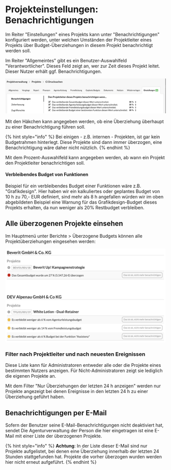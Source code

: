 # Projekteinstellungen: Benachrichtigungen

Im Reiter "Einstellungen" eines Projekts kann unter "Benachrichtigungen" konfiguriert werden, unter welchen Umständen der Projektleiter eines Projekts über Budget-Überziehungen in diesem Projekt benachrichtigt werden soll.

Im Reiter "Allgemeintes" gibt es ein Benutzer-Auswahlfeld "Verantwortlicher". Dieses Feld zeigt an, wer zur Zeit dieses Projekt leitet. Dieser Nutzer erhält ggf. Benachrichtigungen.

![](../../../.gitbook/assets/bildschirmfoto-2020-03-25-um-14.55.57.png)

Mit den Häkchen kann angegeben werden, ob eine Überziehung überhaupt zu einer Benachrichtigung führen soll.

{% hint style="info" %}
Bei einigen  - z.B. internen - Projekten, ist gar kein Budgetrahmen hinterlegt. Diese Projekte sind dann immer überzogen, eine Benachrichtigung wäre daher nicht nützlich.
{% endhint %}

Mit dem Prozent-Auswahlfeld kann angegeben werden, ab wann ein Projekt den Projektleiter benachrichtigen soll.

#### Verbleibendes Budget von Funktionen

Beispiel für ein verbleibendes Budget einer Funktionen wäre z.B.  "Grafikdesign". Hier haben wir ein kalkuliertes oder geplantes Budget von 10 h zu 70,- EUR definiert, sind mehr als 8 h angefallen würden wir im oben abgebildeten Beispiel eine Warnung für das Grafikdesign-Budget dieses Projekts erhalten, da nun weniger als 20% Restbudget verbleiben.

## Alle überzogenen Projekte einsehen

Im Hauptmenü unter Berichte &gt; Überzogene Budgets können alle Projektüberziehungen eingesehen werden:

![](../../../.gitbook/assets/bildschirmfoto-2020-03-22-um-12.57.42.png)

### Filter nach Projektleiter und nach neuesten Ereignissen

Diese Liste kann für Administratoren entweder alle oder die Projekte eines bestimmten Nutzers anzeigen. Für Nicht-Administratoren zeigt sie lediglich die eigenen Projekte an.

Mit dem Filter "Nur Überziehungen der letzten 24 h anzeigen" werden nur Projekte angezeigt bei denen Ereignisse in den letzten 24 h zu einer Überziehung geführt haben.

## Benachrichtigungen per E-Mail

Sofern der Benutzer seine E-Mail-Benachrichtigungen nicht deaktiviert hat, sendet Die Agenturverwaltung der Person die hier eingetragen ist eine E-Mail mit einer Liste der überzogenen Projekte.

{% hint style="info" %}
**Achtung**: In der Liste dieser E-Mail sind nur Projekte aufgelistet, bei denen eine Überziehung innerhalb der letzten 24 Stunden stattgefunden hat. Projekte die vorher überzogen wurden werden hier nicht erneut aufgeführt.
{% endhint %}

